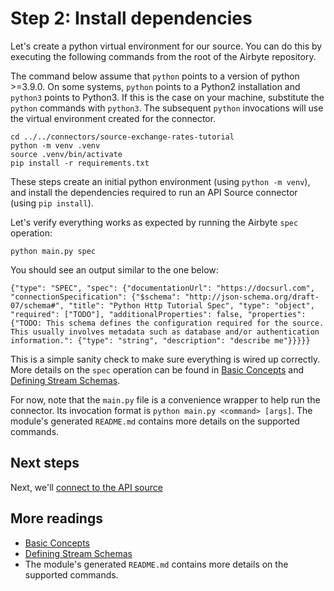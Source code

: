 # Step 2: Install dependencies

Let's create a python virtual environment for our source.
You can do this by executing the following commands from the root of the Airbyte repository.

The command below assume that `python` points to a version of python &gt;=3.9.0. On some systems, `python` points to a Python2 installation and `python3` points to Python3.
If this is the case on your machine, substitute the `python` commands with `python3`.
The subsequent `python` invocations will use the virtual environment created for the connector.

```
cd ../../connectors/source-exchange-rates-tutorial
python -m venv .venv
source .venv/bin/activate
pip install -r requirements.txt
```

These steps create an initial python environment (using `python -m venv`), and install the dependencies required to run an API Source connector (using `pip install`).

Let's verify everything works as expected by running the Airbyte `spec` operation:

```
python main.py spec

```

You should see an output similar to the one below:

```
{"type": "SPEC", "spec": {"documentationUrl": "https://docsurl.com", "connectionSpecification": {"$schema": "http://json-schema.org/draft-07/schema#", "title": "Python Http Tutorial Spec", "type": "object", "required": ["TODO"], "additionalProperties": false, "properties": {"TODO: This schema defines the configuration required for the source. This usually involves metadata such as database and/or authentication information.": {"type": "string", "description": "describe me"}}}}}
```

This is a simple sanity check to make sure everything is wired up correctly.
More details on the `spec` operation can be found in [Basic Concepts](https://docs.airbyte.com/connector-development/cdk-python/basic-concepts) and [Defining Stream Schemas](https://docs.airbyte.com/connector-development/cdk-python/schemas).

For now, note that the `main.py` file is a convenience wrapper to help run the connector.
Its invocation format is `python main.py <command> [args]`.
The module's generated `README.md` contains more details on the supported commands.

## Next steps

Next, we'll [connect to the API source](3-connecting-to-the-API-source.md)

## More readings

- [Basic Concepts](https://docs.airbyte.com/connector-development/cdk-python/basic-concepts)
- [Defining Stream Schemas](https://docs.airbyte.com/connector-development/cdk-python/schemas)
- The module's generated `README.md` contains more details on the supported commands.